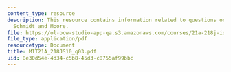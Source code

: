 ```yaml
---
content_type: resource
description: This resource contains information related to questions on Gordon, Gould,
  Schmidt and Moore.
file: https://ol-ocw-studio-app-qa.s3.amazonaws.com/courses/21a-218j-identity-and-difference-spring-2010/8e30d54e4d34c5b845d3c8755af99bbc_MIT21A_218JS10_q03.pdf
file_type: application/pdf
resourcetype: Document
title: MIT21A_218JS10_q03.pdf
uid: 8e30d54e-4d34-c5b8-45d3-c8755af99bbc
---
```

